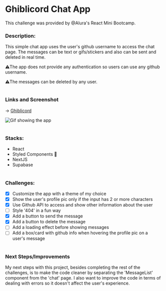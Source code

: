 # Ghiblicord Chat App
This challenge was provided by @Alura's React Mini Bootcamp.

### Description:
This simple chat app uses the user's github username to access the chat page. The messages can be text or gifs/stickers and also can be sent and deleted in real time. 

⚠️The app does not provide any authentication so users can use any github username.

⚠️The messages can be deleted by any user.
#
### Links and Screenshot
-> [Ghiblicord]()

![Gif showing the app](https://github.com/BeaReis/aluracord-react/blob/main/public/ghinlicord.gif)
#
### Stacks:
- React
- Styled Components 💅
- NextJS
- Supabase
#
### Challenges:
- [x] Customize the app with a theme of my choice
- [x] Show the user's profile pic only if the input has 2 or more  characters
- [x] Use Github API to access and show other information about the user
- [ ] Style '404' in a fun way
- [x] Add a button to send the message
- [x] Add a button to delete the message
- [ ] Add a loading effect before showing messages
- [ ] Add a box/card with github info when hovering the profile pic on a user's message
#
### Next Steps/Improvements
My next steps with this project, besides completing the rest of the challenges, is to make the code cleaner by separating the 'MessageList' component from the 'chat' page. I also want to improve the code in terms of dealing with errors so it doesn't affect the user's experience.
